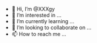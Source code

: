 - 👋 Hi, I’m @XXXgy
- 👀 I’m interested in ...
- 🌱 I’m currently learning ...
- 💞️ I’m looking to collaborate on ...
- 📫 How to reach me ...

<!---
XXXgy/XXXgy is a ✨ special ✨ repository because its `README.md` (this file) appears on your GitHub profile.
You can click the Preview link to take a look at your changes.
--->
